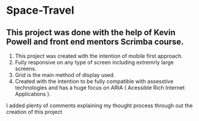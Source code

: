 # Space-Travel

## This project was done with the help of **Kevin Powell** and front end mentors Scrimba course.

1. This project was created with the intention of mobile first approach.
2. Fully responsive on any type of screen including extremrly large screens.
3. Grid is the main method of display used.
4. Created with the intention to be fully compatible with assesstive technologies and has a huge focus on ARIA ( Acessible Rich Internet Applications ).

I added plenty of comments explaining my thought process through out the creation of this project
